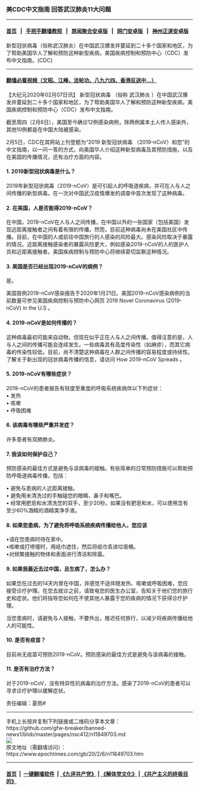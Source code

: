 ### 美CDC中文指南 回答武汉肺炎11大问题
------------------------

#### [首页](https://github.com/gfw-breaker/banned-news1/blob/master/README.md) &nbsp;&nbsp;|&nbsp;&nbsp; [手把手翻墙教程](https://github.com/gfw-breaker/guides/wiki) &nbsp;&nbsp;|&nbsp;&nbsp; [禁闻聚合安卓版](https://github.com/gfw-breaker/bn-android) &nbsp;&nbsp;|&nbsp;&nbsp; [网门安卓版](https://github.com/oGate2/oGate) &nbsp;&nbsp;|&nbsp;&nbsp; [神州正道安卓版](https://github.com/SzzdOgate/update) 



<div><img alt="" class="aligncenter wp-post-image" src="https://i.epochtimes.com/assets/uploads/2020/02/2871_lores-600x393.jpg"/>
<div class="red16 caption">
 新型冠状病毒（俗称武汉肺炎）在中国武汉爆发并蔓延到二十多个国家和地区，为了帮助美国华人了解和预防这种新型疾病，美国疾病控制和预防中心（CDC）发布中文指南。(CDC)
</div>
</div><hr/>

#### [翻墙必看视频（文昭、江峰、法轮功、八九六四、香港反送中...）](https://github.com/gfw-breaker/banned-news1/blob/master/pages/link3.md)

<div><p>
 【大纪元2020年02月07日讯】
 <ok href="https://www.epochtimes.com/gb/tag/%E6%96%B0%E5%9E%8B%E5%86%A0%E7%8A%B6%E7%97%85%E6%AF%92.html">
  新型冠状病毒
 </ok>
 （俗称
 <ok href="https://www.epochtimes.com/gb/tag/%E6%AD%A6%E6%B1%89%E8%82%BA%E7%82%8E.html">
  武汉肺炎
 </ok>
 ）在中国武汉爆发并蔓延到二十多个国家和地区，为了帮助美国华人了解和预防这种新型疾病，美国疾病控制和预防中心（CDC）发布中文指南。
</p>
<p>
 截至周四（2月6日），美国至今确诊12例感染病例，除两例属本土人传人感染外，其他10例都是在中国大陆被感染。
</p>
<p>
 2月5日，CDC在其网站上刊登题为“2019
 <ok href="https://www.epochtimes.com/gb/tag/%E6%96%B0%E5%9E%8B%E5%86%A0%E7%8A%B6%E7%97%85%E6%AF%92.html">
  新型冠状病毒
 </ok>
 （2019-nCoV）和您”的中文指南，以一问一答的方式，向美国华人介绍这种新型病毒及其预防措施，以及在美国的传播情况，还有治疗方面的内容。
</p>
<h4>
 1. 2019新型冠状病毒是什么？
</h4>
<p>
 2019年新型冠状病毒（2019-nCoV）是可引起人的呼吸道疾病，并可在人与人之间传播的新型病毒。在一次对中国武汉疫情爆发的调查中首次发现了这种病毒。
</p>
<h4>
 2. 在美国，人是否能得2019-nCoV？
</h4>
<p>
 在中国，2019-nCoV在人与人之间传播，在中国以外的一些国家（包括美国）发现近距离接触者之间有着有限的传播。然而，目前这种病毒尚未在美国社区中传播。目前，在中国的人或前往中国旅行的人感染的风险最大。感染风险取决于暴露的情况。近距离接触感染者的暴露风险更大，例如感染2019-nCoV的人的医护人员和近距离接触者。美国疾病控制与预防中心将继续密切监察这种情况。
</p>
<h4>
 3. 美国是否已经出现2019-nCoV的病例？
</h4>
<p>
 是。
</p>
<p>
 美国首例2019-nCoV感染报告于2020年1月21日。美国2019-nCoV感染病例的当前数量可参见美国疾病控制与预防中心网页
 <ok href="https://www.cdc.gov/coronavirus/2019-ncov/cases-in-us.html">
  2019 Novel Coronavirus (2019-nCoV) in the U.S
 </ok>
 。
</p>
<h4>
 4. 2019-nCoV是如何传播的？
</h4>
<p>
 这种病毒最初可能来自动物，但现在似乎正在人与人之间传播。值得注意的是，人与人之间的传播可能会连续发生。一些病毒具有高度传染性（如麻疹），而其它病毒的传染性较低。目前，尚不清楚这种病毒在人群之间传播的容易程度或持续性。了解关于新出现的冠状病毒传播的信息，请访问
 <ok href="https://www.cdc.gov/coronavirus/2019-ncov/about/transmission.html">
  How 2019-nCoV Spreads
 </ok>
 。
</p>
<h4>
 5. 2019-nCoV有哪些症状？
</h4>
<p>
 2019-nCoV的患者报告有轻度至重度的呼吸系统疾病伴以下列症状：
 <br/>
 • 发热
 <br/>
 • 咳嗽
 <br/>
 • 呼吸困难
</p>
<h4>
 6. 该病毒有哪些严重并发症？
</h4>
<p>
 许多患者有双肺肺炎。
</p>
<h4>
 7. 我该如何保护自己？
</h4>
<p>
 预防感染的最佳方式是避免与该病毒的接触。有些简单的日常预防措施可以帮助预防呼吸道病毒传播，包括：
</p>
<p>
 • 避免与患病的人近距离接触。
 <br/>
 • 避免用未清洗过的手触碰您的眼睛、鼻子和嘴巴。
 <br/>
 • 经常用肥皂和水清洗您的双手，至少20秒。如果没有肥皂和水，可以使用含有至少60%酒精的酒精类净手液。
</p>
<h4>
 8. 如果您患病，为了避免将呼吸系统疾病传播给他人，您应该
</h4>
<p>
 •请在您患病时待在家中。
 <br/>
 •咳嗽或打喷嚏时，用纸巾遮住，然后将纸巾丢进垃圾桶。
 <br/>
 •对频繁接触的物体和表面进行清洁和除菌。
</p>
<h4>
 9. 如果我最近去过中国，且生病了，怎么办？
</h4>
<p>
 如果您在过去的14天内曾在中国，并感觉不适伴随发热、咳嗽或呼吸困难，您应接受诊疗护理。在您去就诊之前，请致电您的医生办公室，告知关于他们您的旅行史和症状。他们将指导您如何在不使其他人暴露于您的疾病的情况下获得诊疗护理。
</p>
<p>
 当您患病时，请避免与人接触，不要外出，推迟任何旅行，以减少将疾病传播给他人的可能性。
</p>
<h4>
 10. 是否有疫苗？
</h4>
<p>
 目前尚无疫苗可预防2019-nCoV。预防感染的最佳方式是避免与该病毒的接触。
</p>
<h4>
 11. 是否有治疗方法？
</h4>
<p>
 对于2019-nCoV，没有特异性抗病毒的治疗方法。感染了2019-nCoV的患者可以寻求诊疗护理以缓解症状。
</p>
<div class="video_fit_container">
</div>
<p>
 责任编辑：夏雨#
</p>
</div>
<hr/>
手机上长按并复制下列链接或二维码分享本文章：<br/>
https://github.com/gfw-breaker/banned-news1/blob/master/pages/nsc412/n11849703.md <br/>
<a href='https://github.com/gfw-breaker/banned-news1/blob/master/pages/nsc412/n11849703.md'><img src='https://github.com/gfw-breaker/banned-news1/blob/master/pages/nsc412/n11849703.md.png'/></a> <br/>
原文地址（需翻墙访问）：https://www.epochtimes.com/gb/20/2/6/n11849703.htm


------------------------
#### [首页](https://github.com/gfw-breaker/banned-news1/blob/master/README.md) &nbsp;|&nbsp; [一键翻墙软件](https://github.com/gfw-breaker/nogfw/blob/master/README.md) &nbsp;| [《九评共产党》](https://github.com/gfw-breaker/9ping.md/blob/master/README.md#九评之一评共产党是什么) | [《解体党文化》](https://github.com/gfw-breaker/jtdwh.md/blob/master/README.md) | [《共产主义的终极目的》](https://github.com/gfw-breaker/gczydzjmd.md/blob/master/README.md)


<img src='http://gfw-breaker.win/banned-news/pages/nsc412/n11849703.md' width='0px' height='0px'/>